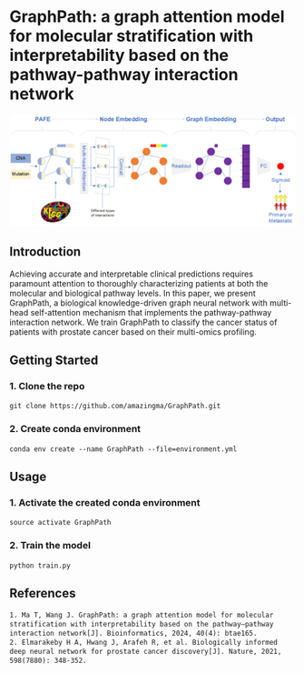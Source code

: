 # GraphPath: a graph attention model for molecular stratification with interpretability based on the pathway-pathway interaction network
![GraphPath](https://github.com/amazingma/GraphPath/blob/main/Figures/GraphPath.png)
## Introduction
Achieving accurate and interpretable clinical predictions requires paramount attention to thoroughly characterizing patients at both the molecular and biological pathway levels. In this paper, we present GraphPath, a biological knowledge-driven graph neural network with multi-head self-attention mechanism that implements the pathway-pathway interaction network. We train GraphPath to classify the cancer status of patients with prostate cancer based on their multi-omics profiling.

## Getting Started
### 1. Clone the repo
```
git clone https://github.com/amazingma/GraphPath.git
```
### 2. Create conda environment
```
conda env create --name GraphPath --file=environment.yml
```

## Usage
### 1. Activate the created conda environment
```
source activate GraphPath
```
### 2. Train the model
```
python train.py
```

## References
```
1. Ma T, Wang J. GraphPath: a graph attention model for molecular stratification with interpretability based on the pathway–pathway interaction network[J]. Bioinformatics, 2024, 40(4): btae165.
2. Elmarakeby H A, Hwang J, Arafeh R, et al. Biologically informed deep neural network for prostate cancer discovery[J]. Nature, 2021, 598(7880): 348-352.
```
